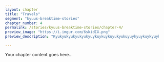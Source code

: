 ```yaml
---
layout: chapter
title: "Travels"
segment: "kyuus-breaktime-stories"
chapter_number: 4
permalink: /stories/kyuus-breaktime-stories/chapter-4/
preview_image: "https://i.imgur.com/6skidIX.png"
preview_description: "Kyukyukyukyukyukyuykuykuykuyukyukuyuykyuykuykyuykuykuyukyuykuyukuyukyukyuyukykyukyukyukyukyukyukyukyu"

---
```

Your chapter content goes here...

